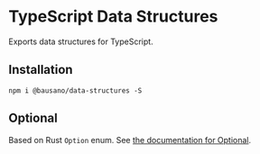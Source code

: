 # TypeScript Data Structures

Exports data structures for TypeScript.

## Installation

`npm i @bausano/data-structures -S`

## Optional
Based on Rust `Option` enum. See [the documentation for Optional](docs/OPTIONAL.md).
